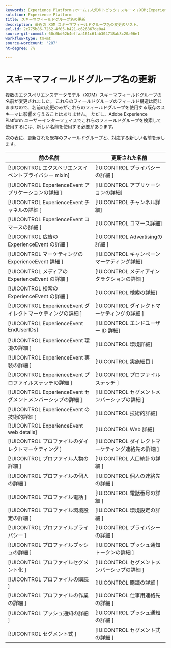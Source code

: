```yaml
---
keywords: Experience Platform；ホーム；人気のトピック；スキーマ；XDM;ExperienceEvent；フィールド；スキーマ；スキーマ；スキーマデザイン；フィールドグループ；フィールドグループ；enduserids；エンドユーザー；エンドユーザー；id；アップデート；
solution: Experience Platform
title: スキーマフィールドグループ名の更新
description: 最近の XDM スキーマフィールドグループ名の変更のリスト。
exl-id: 2c775b86-7262-4f05-b421-c626867de0a4
source-git-commit: 60c0bd62b4effaa161c61ab304718ab8c20a06e1
workflow-type: tm+mt
source-wordcount: '287'
ht-degree: 7%

---
```



# スキーマフィールドグループ名の更新

複数のエクスペリエンスデータモデル（XDM）スキーマフィールドグループの名前が変更されました。 これらのフィールドグループのフィールド構造は同じままなので、名前の変更のみがこれらのフィールドグループを使用する既存のスキーマに影響を与えることはありません。 ただし、Adobe Experience Platform ユーザーインターフェイスでこれらのフィールドグループを検索して使用するには、新しい名前を使用する必要があります。

次の表に、更新された既存のフィールドグループと、対応する新しい名前を示します。

| 前の名前 | 更新された名前 |
| --- | --- |
| [!UICONTROL  エクスペリエンスイベントプライバシー mixin] | [!UICONTROL  プライバシーの詳細 ] |
| [!UICONTROL ExperienceEvent アプリケーションの詳細 ] | [!UICONTROL アプリケーションの詳細] |
| [!UICONTROL ExperienceEvent チャネルの詳細 ] | [!UICONTROL チャンネル詳細] |
| [!UICONTROL ExperienceEvent コマースの詳細 ] | [!UICONTROL コマース詳細] |
| [!UICONTROL  広告の ExperienceEvent の詳細 ] | [!UICONTROL Advertisingの詳細 ] |
| [!UICONTROL  マーケティングの ExperienceEvent 詳細 ] | [!UICONTROL キャンペーンマーケティング詳細] |
| [!UICONTROL  メディアの ExperienceEvent の詳細 ] | [!UICONTROL  メディアインタラクションの詳細 ] |
| [!UICONTROL  検索の ExperienceEvent の詳細 ] | [!UICONTROL 検索の詳細] |
| [!UICONTROL ExperienceEvent ダイレクトマーケティングの詳細 ] | [!UICONTROL  ダイレクトマーケティングの詳細 ] |
| [!UICONTROL ExperienceEvent EndUserIDs] | [!UICONTROL エンドユーザー ID 詳細] |
| [!UICONTROL ExperienceEvent 環境の詳細 ] | [!UICONTROL 環境詳細] |
| [!UICONTROL ExperienceEvent 実装の詳細 ] | [!UICONTROL  実施細目 ] |
| [!UICONTROL ExperienceEvent プロファイルステッチの詳細 ] | [!UICONTROL  プロファイルステッチ ] |
| [!UICONTROL ExperienceEvent セグメントメンバーシップの詳細 ] | [!UICONTROL  セグメントメンバーシップの詳細 ] |
| [!UICONTROL ExperienceEvent の技術的詳細 ] | [!UICONTROL 技術的詳細] |
| [!UICONTROL ExperienceEvent web details] | [!UICONTROL Web 詳細] |
| [!UICONTROL  プロファイルのダイレクトマーケティング ] | [!UICONTROL  ダイレクトマーケティング連絡先の詳細 ] |
| [!UICONTROL  プロファイル人物の詳細 ] | [!UICONTROL  人口統計の詳細 ] |
| [!UICONTROL  プロファイルの個人の詳細 ] | [!UICONTROL  個人の連絡先の詳細 ] |
| [!UICONTROL  プロファイル電話 ] | [!UICONTROL  電話番号の詳細 ] |
| [!UICONTROL  プロファイル環境設定の詳細 ] | [!UICONTROL  環境設定の詳細 ] |
| [!UICONTROL  プロファイルプライバシー ] | [!UICONTROL  プライバシーの詳細 ] |
| [!UICONTROL  プロファイルプッシュの詳細 ] | [!UICONTROL  プッシュ通知トークンの詳細 ] |
| [!UICONTROL  プロファイルセグメント化 ] | [!UICONTROL  セグメントメンバーシップの詳細 ] |
| [!UICONTROL  プロファイルの購読 ] | [!UICONTROL  購読の詳細 ] |
| [!UICONTROL  プロファイルの作業の詳細 ] | [!UICONTROL  仕事用連絡先の詳細 ] |
| [!UICONTROL  プッシュ通知の詳細 ] | [!UICONTROL  プッシュ通知の詳細 ] |
| [!UICONTROL  セグメント式 ] | [!UICONTROL  セグメント式の詳細 ] |
